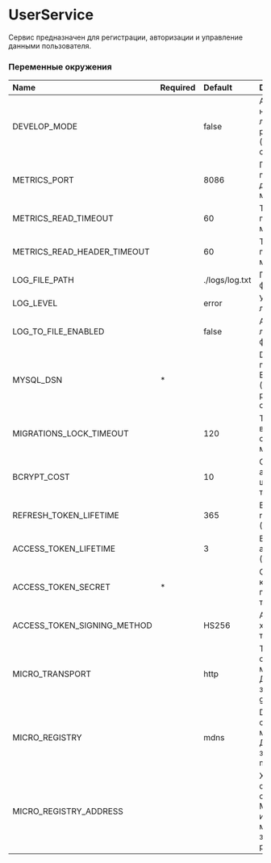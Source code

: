 # UserService

Сервис предназначен для регистрации, авторизации и управление данными пользователя.

### Переменные окружения

| Name                        | Required | Default        | Description                                                                                 |
|:----------------------------|:---------|:---------------|:--------------------------------------------------------------------------------------------|
| DEVELOP_MODE                |          | false          | Активация настроек для локальной разработки (отключение csrf)                               |
| METRICS_PORT                |          | 8086           | Порт приложения для сервиса метрики                                                         |
| METRICS_READ_TIMEOUT        |          | 60             | Таймаут для получения метрик                                                                |
| METRICS_READ_HEADER_TIMEOUT |          | 60             | Таймаут для получения метрик                                                                |
| LOG_FILE_PATH               |          | ./logs/log.txt | Путь до лог-файла                                                                           |
| LOG_LEVEL                   |          | error          | Уровень логирования                                                                         |
| LOG_TO_FILE_ENABLED         |          | false          | Активация логирования в файл                                                                |
| MYSQL_DSN                   | *        |                | DSN строка для подключения к БД MySQL (параметр parseTime=true обязателен)                  |
| MIGRATIONS_LOCK_TIMEOUT     |          | 120            | Таймаут для выполнения скриптов миграции БД                                                 |
| BCRYPT_COST                 |          | 10             | Сложность алгоритма шифрования токенов                                                      |
| REFRESH_TOKEN_LIFETIME      |          | 365            | Время жизни refresh-токена (дней)                                                           |
| ACCESS_TOKEN_LIFETIME       |          | 3              | Время жизни access-токена (часов)                                                           |
| ACCESS_TOKEN_SECRET         | *        |                | Серкертный ключ для подписи токенов                                                         |
| ACCESS_TOKEN_SIGNING_METHOD |          | HS256          | Алгоритм хэширования токенов                                                                |
| MICRO_TRANSPORT             |          | http           | Транспорт общения микросервисов. Доступные значения: http, grpc                             |
| MICRO_REGISTRY              |          | mdns           | Discovery-сервис для микросервисов. Доступные занчения: etcd, mdns                          |
| MICRO_REGISTRY_ADDRESS      |          |                | Хост и порт discovery-сервиса. Можно использовать множественные значения с разделителем `;` |
